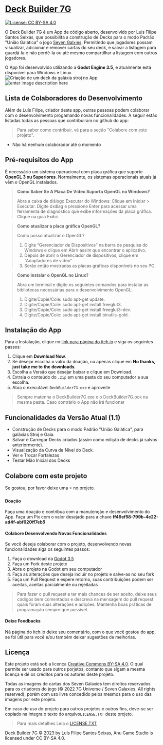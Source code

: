 
# [Deck Builder 7G](https://github.com/lfmaster780/DeckBuilder7G)

[![License: CC BY-SA 4.0](https://licensebuttons.net/l/by-sa/4.0/80x15.png)](https://creativecommons.org/licenses/by-sa/4.0/)

O Deck Builder 7G é um App de código aberto, desenvolvido por Luís Filipe Santos Seixas, que possibilita a construção de Decks para o modo Padrão "União Galática" o jogo [Seven Galxies](https://loja.7guniverse.com/pagina/sobre-o-jogo.html). Permitindo que jogadores possam visualizar, adicionar e remover cartas do seu deck, e salvar a listagem para guardá-la e não perdê-la ou até mesmo compartilhar a listagem com outros jogadores.

O App foi desenvolvido utilizando a **Godot Engine 3.5**, e atualmente está disponível para Windows e Linux.
![Criação de um deck da galáxia stroj no App](https://img.itch.zone/aW1hZ2UvMjA0MjgyMi8xMjAxNTkxMi5wbmc=/347x500/XQAxOh.png)      ![enter image description here](https://img.itch.zone/aW1hZ2UvMjA0MjgyMi8xMjAxNTkxNS5wbmc=/347x500/Qr/M+U.png)

## Lista de Colaboradores do Desenvolvimento
Além de Luís Filipe, criador deste app, outras pessoas podem colaborar com o desenvolvimento progamando novas funcionalidades. A seguir estão listadas todas as pessoas que contribuiram no github do app:
> Para saber como contribuir, vá para a seção "Colabore com este projeto".
 - Não há nenhum colaborador até o momento

## Pré-requisitos do App

É necessário um sistema operacional com placa gráfica que suporte **OpenGL 3 ou Superiores**.
Normalmente, os sistemas operacionais atuais já vêm o OpenGL instalados.

> **Como Saber Se A Placa De Vídeo Suporta OpenGL no Windows?**
>
>Abra a caixa de diálogo Executar do Windows: Clique em Iniciar > Executar. Digite dxdiag e pressione Enter para acessar uma ferramenta de diagnóstico que exibe informações da placa gráfica. Clique na guia Exibir.

> **Como atualizar a placa gráfica OpenGL?**
>
>Como posso atualizar o OpenGL?
>
>1.  Digite “Gerenciador de Dispositivos” na barra de pesquisa do Windows e clique em Abrir assim que
>encontrar o aplicativo.
>2.  Depois de abrir o Gerenciador de dispositivos, clique em “Adaptadores de vídeo”
>3.  Serão então mostradas as placas gráficas disponíveis no seu PC.

>**Como instalar o OpenGL no Linux?**
>
>Abra um terminal e digite os seguintes comandos para instalar as bibliotecas necessárias para o desenvolvimento OpenGL:
>1.  Digite/Copie/Cole: sudo apt-get update.
>2.  Digite/Copie/Cole: sudo apt-get install freeglut3.
>3.  Digite/Copie/Cole: sudo apt-get install freeglut3-dev.
>4.  Digite/Copie/Cole: sudo apt-get install binutils-gold.

## Instalação do App

Para a Instalação, clique no [link para página do itch.io](https://anugamestudio.itch.io/7g-deck-builder) e siga os seguintes passos:

 1. Clique em **Download Now**.
 2. Se desejar escolha o valro da doação, ou apenas clique em **No thanks, just take me to the downloads**.
 3. Escolha a Versão que desejar baixar e clique em Download.
 4. Extraia o conteúdo do `.zip` em uma pasta do seu computador a sua escolha.
 5. Abra o executável `DeckBuilder7G.exe` e aproveite

> Sempre matenha o DeckBuilder7G.exe e o DeckBuilder7G.pck na mesma pasta. Caso contrário o App não irá funcionar

## Funcionalidades da Versão Atual (1.1)

 - Construção de Decks para o modo Padrão "União Galática", para galáxias Stroj e Gaia.
 - Salvar e Carregar Decks criados (assim como edição de decks já salvos anteriormente).
 - Visualização da Curva de Nível do Deck.
 - Ver e Trocar Fortalezas
 - Testar Mão Inicial dos Decks

## Colabore com este projeto
Se gostou, por favor deixe uma ⭐ no projeto.
#### Doação
Faça uma doação e contribua com a manutenção e desenvolvimento do App.
Faça um Pix com o valor desejado para a chave **ff49ef58-799b-4e22-ad4f-abf620ff7eb5**
#### Colabore Desenvolvendo Novas Funcionalidades
Se você deseja colaborar com o projeto, desenvolvendo novas funcionalidades siga os seguintes passos:

 1. Faça o download da [Godot 3.5](https://godotengine.org/download/3.x/windows/)
 2. Faça um Fork deste projeto
 3. Abra o projeto na Godot em seu computador
 4. Faça as alterações que deseja incluir no projeto e salve-as no seu fork
 5. Faça um Pull Request e espere retorno, suas contribuições podem ser aceitas, aceitas parcialmente ou rejeitadas
 > Para fazer o pull request e ter mais chances de ser aceito, deixe seus códigos bem comentados e descreva na mensagem do pull request quais foram suas alterações e adições. Mantenha boas práticas de programação sempre que possível.


#### Deixe Feedbacks
Ná página do itch.io deixe seu comentário, com o que você gostou do app, se foi útil para você e/ou também deixar sugestões de melhorias.

## Licença
Este projeto está sob a licença [Creative Commons BY-SA 4.0](http://creativecommons.org/licenses/by-sa/4.0/). O qual permite ser usado para outros porjetos, contanto que sigam a mesma licença e dê os créditos para os autores deste projeto.

Todas as imagens de cartas dos Seven Galaxies tem direitos reservados para os criadores do jogo (© 2022 7G Universe / Seven Galaxies. All rights reserved), porém com uso livre concedido pelos mesmos para o uso das imagens por este projeto.

Em caso de uso do projeto para outros projetos e outros fins, deve-se ser copiado na integra o texto do arquivo`LICENSE.TXT` deste projeto.

>Para mais detalhes
>Leia o [LICENSE.TXT](https://github.com/lfmaster780/DeckBuilder7G/blob/main/LICENSE.txt)

Deck Builder 7G © 2023 by Luís Filipe Santos Seixas, Anu Game Studio is licensed under CC BY-SA 4.0.
